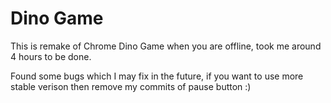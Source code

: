 # Dino Game
This is remake of Chrome Dino Game when you are offline, took me around 4 hours to be done.

Found some bugs which I may fix in the future, if you want to use more stable verison then remove my commits of pause button :)

